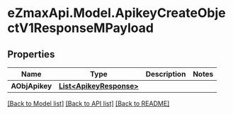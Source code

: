 
# eZmaxApi.Model.ApikeyCreateObjectV1ResponseMPayload

## Properties

Name | Type | Description | Notes
------------ | ------------- | ------------- | -------------
**AObjApikey** | [**List&lt;ApikeyResponse&gt;**](ApikeyResponse.md) |  | 

[[Back to Model list]](../README.md#documentation-for-models)
[[Back to API list]](../README.md#documentation-for-api-endpoints)
[[Back to README]](../README.md)

